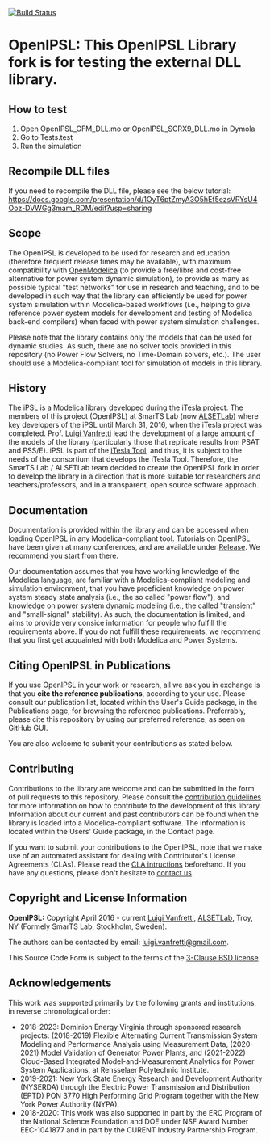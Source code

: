 <!---
[![Build Status](https://travis-ci.org/OpenIPSL/OpenIPSL.svg?branch=master)](https://travis-ci.org/OpenIPSL/OpenIPSL)
[![Documentation Status](https://readthedocs.org/projects/openipsl/badge/?version=latest)](http://openipsl.readthedocs.io/en/latest/?badge=latest)
-->
[![Build Status](https://github.com/openipsl/openipsl/actions/workflows/checkCI.yml/badge.svg?branch=master)](https://github.com/OpenIPSL/OpenIPSL/actions)

# **OpenIPSL**: This OpenIPSL Library fork is for testing the external DLL library. 
## How to test
1. Open OpenIPSL_GFM_DLL.mo or OpenIPSL_SCRX9_DLL.mo in Dymola
2. Go to Tests.test
3. Run the simulation

## Recompile DLL files 
If you need to recompile the DLL file, please see the below tutorial: 
https://docs.google.com/presentation/d/1OyT6ptZmyA3O5hEf5ezsVRYsU4Ooz-DVWGg3mam_RDM/edit?usp=sharing
   


## Scope
The OpenIPSL is developed to be used for research and education (therefore frequent release times may be available), with maximum compatibility with [OpenModelica](https://openmodelica.org/) (to provide a free/libre and cost-free alternative for power system dynamic simulation), to provide as many as possible typical "test networks" for use in research and teaching, and to be developed in such way that the library can efficiently be used for power system simulation within Modelica-based workflows (i.e., helping to give reference power system models for development and testing of Modelica back-end compilers) when faced with power system simulation challenges.

Please note that the library contains only the models that can be used for dynamic studies. As such, there are no solver tools provided in this repository (no Power Flow Solvers, no Time-Domain solvers, etc.).
The user should use a Modelica-compliant tool for simulation of models in this library.


## History
The iPSL is a [Modelica](https://www.modelica.org) library developed during the [iTesla project](https://cordis.europa.eu/project/id/283012/reporting).
The members of this project (OpenIPSL) at SmarTS Lab (now [ALSETLab](https://github.com/ALSETLab)) where key developers of the iPSL until March 31, 2016, when the iTesla project was completed.
Prof. [Luigi Vanfretti](https://github.com/lvanfretti) lead the development of a large amount of the models of the library (particularly those that replicate results from PSAT and PSS/E).
iPSL is part of the [iTesla Tool](https://github.com/itesla/ipst), and thus, it is subject to the needs of the consortium that develops the iTesla Tool.
Therefore, the SmarTS Lab / ALSETLab team decided to create the OpenIPSL fork in order to develop the library in a direction that is more suitable for researchers and teachers/professors, and in a transparent, open source software approach.

## Documentation
Documentation is provided within the library and can be accessed when loading OpenIPSL in any Modelica-compliant tool. Tutorials on OpenIPSL have been given at many conferences, and are available under [Release](https://github.com/OpenIPSL/OpenIPSL/releases). We recommend you start from there.

Our documentation assumes that you have working knowledge of the Modelica language, are familiar with a Modelica-compliant modeling and simulation environment, that you have proeficient knowledge on power system steady state analysis (i.e., the so called "power flow"), and knowledge on power system dynamic modeling (i.e., the called "transient" and "small-signal" stability). As such, the documentation is limited, and aims to provide very consice information for people who fulfill the requirements above. If you do not fulfill these requirements, we recommend that you first get acquainted with both Modelica and Power Systems.

## Citing OpenIPSL in Publications
If you use OpenIPSL in your work or research, all we ask you in exchange is that you **cite the reference publications**, according to your use. Please consult our publication list, located within the User's Guide package, in the Publications page, for browsing the reference publications. Preferrably, please cite this repository by using our preferred reference, as seen on GitHub GUI.

You are also welcome to submit your contributions as stated below.

## Contributing

Contributions to the library are welcome and can be submitted in the form of pull requests to this repository. Please consult the [contribution guidelines](.github/CONTRIBUTING.md) for more information on how to contribute to the development of this library. Information about our current and past contributors can be found when the library is loaded into a Modelica-compliant software. The information is located within the Users' Guide package, in the Contact page.

If you want to submit your contributions to the OpenIPSL, note that we make use of an automated assistant for dealing with Contributor's License Agreements (CLAs). Please read the [CLA intructions](.github/legal/README.md) beforehand. If you have any questions, please don't hesitate to <a href="mailto:luigi.vanfretti@gmail.com?subject=Contributing_to_OpenIPSL">contact us</a>.

## Copyright and License Information

**OpenIPSL:** Copyright April 2016 - current [Luigi Vanfretti](https://github.com/lvanfretti), [ALSETLab](https://github.com/ALSETLab), Troy, NY (Formely SmarTS Lab, Stockholm, Sweden).

The authors can be contacted by email: <a href="mailto:luigi.vanfretti@gmail.com?subject=OpenIPSL_License">luigi.vanfretti@gmail.com</a>.

This Source Code Form is subject to the terms of the [3-Clause BSD license](https://opensource.org/licenses/BSD-3-Clause).

## Acknowledgements

This work was supported primarily by the following grants and institutions, in reverse chronological order:
- 2018-2023: Dominion Energy Virginia through sponsored research projects: (2018-2019) Flexible Alternating Current Transmission System Modeling and Performance Analysis using Measurement Data, (2020-2021) Model Validation of Generator Power Plants, and (2021-2022) Cloud-Based Integrated Model-and-Measurement Analytics for Power System Applications, at Rensselaer Polytechnic Institute.
- 2019-2021: New York State Energy Research and Development Authority (NYSERDA) through the Electric Power Transmission and Distribution (EPTD) PON 3770 High Performing Grid Program together with the New York Power Authority (NYPA).
- 2018-2020: This work was also supported in part by the ERC Program of the National Science Foundation and DOE under NSF Award Number EEC-1041877 and in part by the CURENT Industry Partnership Program.
